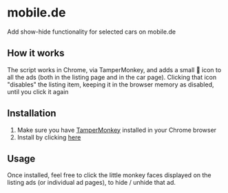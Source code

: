 # mobile.de
Add show-hide functionality for selected cars on mobile.de

## How it works
The script works in Chrome, via TamperMonkey, and adds a small 🙈 icon to all the ads (both in the listing page and in the car page).
Clicking that icon "disables" the listing item, keeping it in the browser memory as disabled, until you click it again

## Installation
1. Make sure you have [TamperMonkey](https://chrome.google.com/webstore/detail/tampermonkey/dhdgffkkebhmkfjojejmpbldmpobfkfo?hl=en) installed in your Chrome browser
2. Install by clicking [here](https://github.com/erosnicolau/mobile.de/raw/master/mobile.de.user.js)

## Usage
Once installed, feel free to click the little monkey faces displayed on the listing ads (or individual ad pages), to hide / unhide that ad.
